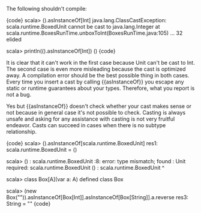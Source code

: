 The following shouldn't compile:

{code}
scala> ().asInstanceOf[Int]
java.lang.ClassCastException: scala.runtime.BoxedUnit cannot be cast to java.lang.Integer
  at scala.runtime.BoxesRunTime.unboxToInt(BoxesRunTime.java:105)
  ... 32 elided
 
scala> println(().asInstanceOf[Int])
()
{code}

It is clear that it can't work in the first case because Unit can't be cast to Int. The second case is even more misleading because the cast is optimized away. A compilation error should be the best possible thing in both cases.
Every time you insert a cast by calling {{asInstanceOf}} you escape any static or runtime guarantees about your types. Therefore, what you report is not a bug.

Yes but {{asInstanceOf}} doesn't check whether your cast makes sense or not because in general case it's not possible to check. Casting is always unsafe and asking for any assistance with casting is not very fruitful endeavor.
Casts can succeed in cases when there is no subtype relationship.

{code}
scala> ().asInstanceOf[scala.runtime.BoxedUnit]
res1: scala.runtime.BoxedUnit = ()

scala> () : scala.runtime.BoxedUnit
<console>:8: error: type mismatch;
 found   : Unit
 required: scala.runtime.BoxedUnit
              () : scala.runtime.BoxedUnit
              ^

scala> class Box[A](var a: A)
defined class Box

scala> (new Box("")).asInstanceOf[Box[Int]].asInstanceOf[Box[String]].a.reverse
res3: String = ""
{code}

